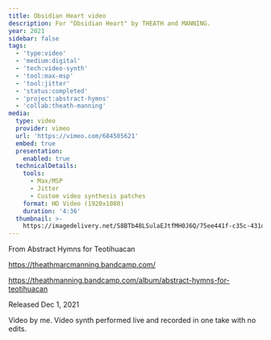 ```yaml
---
title: Obsidian Heart video
description: For "Obsidian Heart" by THEATH and MANNING.
year: 2021
sidebar: false
tags:
  - 'type:video'
  - 'medium:digital'
  - 'tech:video-synth'
  - 'tool:max-msp'
  - 'tool:jitter'
  - 'status:completed'
  - 'project:abstract-hymns'
  - 'collab:theath-manning'
media:
  type: video
  provider: vimeo
  url: 'https://vimeo.com/684505621'
  embed: true
  presentation:
    enabled: true
  technicalDetails:
    tools:
      - Max/MSP
      - Jitter
      - Custom video synthesis patches
    format: HD Video (1920x1080)
    duration: '4:36'
  thumbnail: >-
    https://imagedelivery.net/S8BTb48LSulaEJtfMH0J6Q/75ee441f-c35c-431d-11c8-3e5030760d00/public
---
```


<ClientOnly>
  <WorkbookViewer />
</ClientOnly>

From Abstract Hymns for Teotihuacan

https://theathmarcmanning.bandcamp.com/

https://theathmanning.bandcamp.com/album/abstract-hymns-for-teotihuacan

Released Dec 1, 2021

Video by me. Video synth performed live and recorded in one take with no edits.

<script setup>
import WorkbookViewer from '../.vitepress/theme/components/workbook/WorkbookViewer.vue';
</script>
